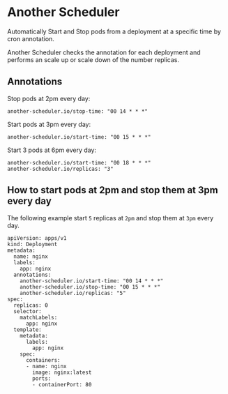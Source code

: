 # Another Scheduler
Automatically Start and Stop pods from a deployment at a specific time by cron annotation.

Another Scheduler checks the annotation for each deployment and performs an scale up or scale down of the number replicas.

## Annotations
Stop pods at 2pm every day:
```
another-scheduler.io/stop-time: "00 14 * * *"
```

Start pods at 3pm every day:
```
another-scheduler.io/start-time: "00 15 * * *"
```

Start 3 pods at 6pm every day:
```
another-scheduler.io/start-time: "00 18 * * *"
another-scheduler.io/replicas: "3"
```
## How to start pods at 2pm and stop them at 3pm every day
The following example start `5` replicas at `2pm` and stop them at `3pm` every day.

```
apiVersion: apps/v1
kind: Deployment
metadata:
  name: nginx
  labels:
    app: nginx
  annotations:
    another-scheduler.io/start-time: "00 14 * * *"
    another-scheduler.io/stop-time: "00 15 * * *"
    another-scheduler.io/replicas: "5"
spec:
  replicas: 0
  selector:
    matchLabels:
      app: nginx
  template:
    metadata:
      labels:
        app: nginx
    spec:
      containers:
      - name: nginx
        image: nginx:latest
        ports:
        - containerPort: 80
```